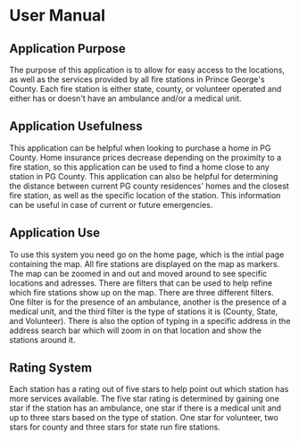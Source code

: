 # User Manual

## Application Purpose
The purpose of this application is to allow for easy access to the locations, as well as the services provided by all fire stations in Prince George's County. Each fire station is either state, county, or volunteer operated and either has or doesn't have an ambulance and/or a medical unit. 

## Application Usefulness
This application can be helpful when looking to purchase a home in PG County. Home insurance prices decrease depending on the proximity to a fire station, so this application can be used to find a home close to any station in PG County. This application can also be helpful for determining the distance between current PG county residences' homes and the closest fire station, as well as the specific location of the station. This information can be useful in case of current or future emergencies. 

## Application Use
To use this system you need go on the home page, which is the intial page containing the map. All fire stations are displayed on the map as markers. The map can be zoomed in and out and moved around to see specific locations and adresses. There are filters that can be used to help refine which fire stations show up on the map. There are three different filters. One filter is for the presence of an ambulance, another is the presence of a medical unit, and the third filter is the type of stations it is (County, State, and Volunteer). There is also the option of typing in a specific address in the address search bar which will zoom in on that location and show the stations around it.

## Rating System
Each station has a rating out of five stars to help point out which station has more services available. The five star rating is determined by gaining one star if the station has an ambulance, one star if there is a medical unit and up to three stars based on the type of station. One star for volunteer, two stars for county and three stars for state run fire stations.
